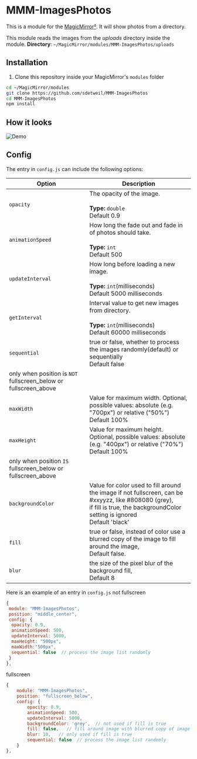 # MMM-ImagesPhotos

This is a module for the [MagicMirror²](https://github.com/MichMich/MagicMirror). It will show photos from a directory.

This module reads the images from the _uploads_ directory inside the module.
**Directory**: `~/MagicMirror/modules/MMM-ImagesPhotos/uploads`

## Installation

1. Clone this repository inside your MagicMirror's `modules` folder

```bash
cd ~/MagicMirror/modules
git clone https://github.com/sdetweil/MMM-ImagesPhotos
cd MMM-ImagesPhotos
npm install
```

## How it looks

![Demo](.github/animate.gif)

## Config

The entry in `config.js` can include the following options:

<!-- prettier-ignore-start -->
| Option             | Description
|--------------------|-----------
| `opacity`          | The opacity of the image.<br><br>**Type:** `double`<br>Default 0.9
| `animationSpeed`   | How long the fade out and fade in of photos should take.<br><br>**Type:** `int`<br>Default 500
| `updateInterval`   | How long before loading a new image.<br><br>**Type:** `int`(milliseconds) <br>Default 5000 milliseconds
| `getInterval`      | Interval value to get new images from directory.<br><br>**Type:** `int`(milliseconds) <br>Default 60000 milliseconds
| `sequential`       | true or false, whether to process the images randomly(default) or sequentially<br>Default false
| only when position is `NOT` fullscreen_below or fullscreen_above|
| `maxWidth`         | Value for maximum width. Optional, possible values: absolute (e.g. "700px") or relative ("50%") <br> Default 100%
| `maxHeight`        | Value for maximum height. Optional, possible values: absolute (e.g. "400px") or relative ("70%") <br> Default 100%
|only when position `IS` fullscreen_below or fullscreen_above 
| `backgroundColor`  | Value for color used to fill around the image if not fullscreen,  can be #xxyyzz, like #808080 (grey),<br> if fill is true, the backgroundColor setting is ignored<br>Default 'black'
| `fill`             | true or false,  instead of color use a blurred copy of the image to fill around the image, <br>Default false.
| `blur`             | the size of the pixel blur of the background fill, <br>Default 8


Here is an example of an entry in `config.js`
not fullscreen
```js
{
 module: "MMM-ImagesPhotos",
 position: "middle_center",
 config: {
  opacity: 0.9,
  animationSpeed: 500,
  updateInterval: 5000,
  maxHeight: "500px",
  maxWidth:"500px",
  sequential: false  // process the image list randomly
 }
},
```
fullscreen
```js
{
	module: "MMM-ImagesPhotos",
	position: "fullscreen_below",
	config: {
		opacity: 0.9,
		animationSpeed: 500,
		updateInterval: 5000,
		backgroundColor: 'grey',  // not used if fill is true
		fill: false,   // fill around image with blurred copy of image
		blur: 10,   // only used if fill is true
		sequential: false  // process the image list randomly
	}
},
```
